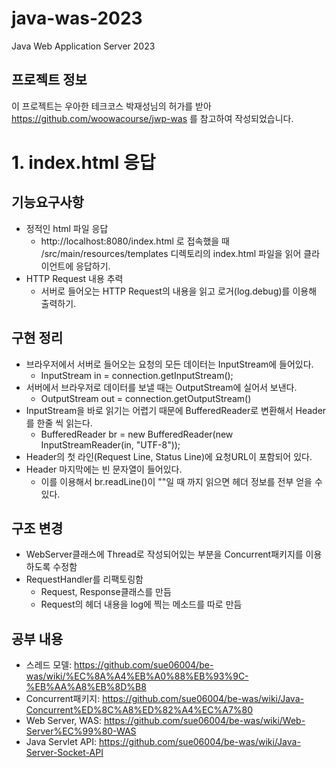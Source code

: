 # java-was-2023

Java Web Application Server 2023

## 프로젝트 정보 

이 프로젝트는 우아한 테크코스 박재성님의 허가를 받아 https://github.com/woowacourse/jwp-was 
를 참고하여 작성되었습니다.

# 1. index.html 응답
## 기능요구사항 
- 정적인 html 파일 응답
  - http://localhost:8080/index.html 로 접속했을 때 /src/main/resources/templates
  디렉토리의 index.html 파일을 읽어 클라이언트에 응답하기.
- HTTP Request 내용 추력
  - 서버로 들어오는 HTTP Request의 내용을 읽고 로거(log.debug)를 이용해 출력하기.
## 구현 정리
- 브라우저에서 서버로 들어오는 요청의 모든 데이터는 InputStream에 들어있다.
  - InputStream in = connection.getInputStream();
- 서버에서 브라우저로 데이터를 보낼 때는 OutputStream에 실어서 보낸다.
  - OutputStream out = connection.getOutputStream()
- InputStream을 바로 읽기는 어렵기 때문에 BufferedReader로 변환해서 Header를 한줄 씩 읽는다.
  - BufferedReader br = new BufferedReader(new InputStreamReader(in, "UTF-8"));
- Header의 첫 라인(Request Line, Status Line)에 요청URL이 포함되어 있다.
- Header 마지막에는 빈 문자열이 들어있다.
  - 이를 이용해서 br.readLine()이 ""일 때 까지 읽으면 헤더 정보를 전부 얻을 수 있다.

## 구조 변경
- WebServer클래스에 Thread로 작성되어있는 부분을 Concurrent패키지를 이용하도록 수정함
- RequestHandler를 리팩토링함
  - Request, Response클래스를 만듬
  - Request의 헤더 내용을 log에 찍는 메소드를 따로 만듬

## 공부 내용
- 스레드 모델: https://github.com/sue06004/be-was/wiki/%EC%8A%A4%EB%A0%88%EB%93%9C-%EB%AA%A8%EB%8D%B8
- Concurrent패키지: https://github.com/sue06004/be-was/wiki/Java-Concurrent%ED%8C%A8%ED%82%A4%EC%A7%80
- Web Server, WAS: https://github.com/sue06004/be-was/wiki/Web-Server%EC%99%80-WAS
- Java Servlet API: https://github.com/sue06004/be-was/wiki/Java-Server-Socket-API
